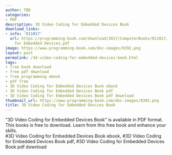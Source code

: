 ```yaml
---
author: TBD
categories:
- PDF
description: 3D Video Coding for Embedded Devices Book
download_links:
- info: '011017'
  url: https://programming-book.com/download/2017/ComputerBooks/011017/3D Video Coding
    for Embedded Devices.pdf
image: https://www.programming-book.com/doc-images/8392.png
layout: post
permalink: /3d-video-coding-for-embedded-devices-book.html
tags:
- free book download
- free pdf download
- free programming ebook
- pdf free
- 3D Video Coding for Embedded Devices Book ebook
- 3D Video Coding for Embedded Devices Book pdf
- 3D Video Coding for Embedded Devices Book pdf download
thumbnail_url: https://www.programming-book.com/doc-images/8392.png
title: 3D Video Coding for Embedded Devices Book
---
```


 
<div class="item-desc text-justify">
  "3D Video Coding for Embedded Devices Book" is available in PDF format. This books is free to download. Learn from this free book and enhance your skills.
  <br>
  #3D Video Coding for Embedded Devices Book ebook, #3D Video Coding for Embedded Devices Book pdf, #3D Video Coding for Embedded Devices Book pdf download
</div>
